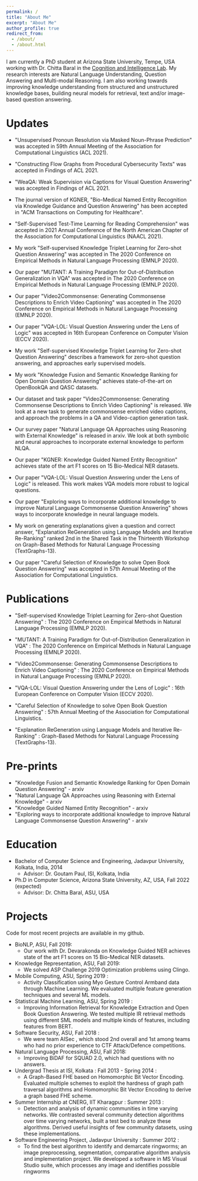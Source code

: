 ```yaml
---
permalink: /
title: "About Me"
excerpt: "About Me"
author_profile: true
redirect_from: 
  - /about/
  - /about.html
---
```



I am currently a PhD student at Arizona State University, Tempe, USA working with Dr. Chitta Baral in the [Cognition and Intelligence Lab](https://cogintlab-asu.github.io/). My research interests are Natural Language Understanding, Question Answering and  Multi-modal Reasoning. I am also working towards improving knowledge understanding from structured and unstructured knowledge bases, building neural models for retrieval, text and/or image-based question answering. 


Updates
========

* "Unsupervised Pronoun Resolution via Masked Noun-Phrase Prediction" was accepted in 59th Annual Meeting of the Association for Computational Linguistics (ACL 2021). 

* "Constructing Flow Graphs from Procedural Cybersecurity Texts" was accepted in Findings of ACL 2021.

* "WeaQA: Weak Supervision via Captions for Visual Question Answering" was accepted in Findings of ACL 2021.

* The journal version of KGNER, "Bio-Medical Named Entity Recognition via Knowledge Guidance and Question Answering" has been accepted in "ACM Transactions on Computing for Healthcare".

* "Self-Supervised Test-Time Learning for Reading Comprehension" was accepted in 2021 Annual Conference of the North American Chapter of the Association for Computational Linguistics (NAACL 2021). 

* My work "Self-supervised Knowledge Triplet Learning for Zero-shot Question Answering" was accepted in The 2020 Conference on Empirical Methods in Natural Language Processing (EMNLP 2020). 

* Our paper "MUTANT: A Training Paradigm for Out-of-Distribution Generalization in VQA" was accepted in The 2020 Conference on Empirical Methods in Natural Language Processing (EMNLP 2020).

* Our paper "Video2Commonsense: Generating Commonsense Descriptions to Enrich Video Captioning" was accepted in The 2020 Conference on Empirical Methods in Natural Language Processing (EMNLP 2020).

* Our paper "VQA-LOL: Visual Question Answering under the Lens of Logic" was accepted in 16th European Conference on Computer Vision (ECCV 2020). 

* My work  "Self-supervised Knowledge Triplet Learning for Zero-shot Question Answering" describes a framework for zero-shot question answering, and approaches early supervised models.

* My work  "Knowledge Fusion and Semantic Knowledge Ranking for Open Domain Question Answering" achieves state-of-the-art on OpenBookQA and QASC datasets.

* Our dataset and task paper "Video2Commonsense: Generating Commonsense Descriptions to Enrich Video Captioning" is released. We look at a new task to generate commonsense enriched video captions, and approach the problems in a QA and Video-caption generation task.

* Our survey paper "Natural Language QA Approaches using Reasoning with External Knowledge" is released in arxiv. We look at both symbolic and neural approaches to incorporate external knowledge to perform NLQA.

* Our paper "KGNER: Knowledge Guided Named Entity Recognition" achieves state of the art F1 scores on 15 Bio-Medical NER datasets.

* Our paper "VQA-LOL: Visual Question Answering under the Lens of Logic" is released. This work makes VQA models more robust to logical questions.

* Our paper "Exploring ways to incorporate additional knowledge to improve Natural Language Commonsense Question Answering" shows ways to incorporate knowledge in neural language models. 

* My work on generating explanations given a question and correct answer, "Explanation ReGeneration using Language Models and Iterative Re-Ranking" ranked 2nd in the Shared Task in the Thirteenth Workshop on Graph-Based Methods for Natural Language Processing (TextGraphs-13).

* Our paper "Careful Selection of Knowledge to solve Open Book Question Answering" was accepted in 57th Annual Meeting of the Association for Computational Linguistics.

Publications
============
* "Self-supervised Knowledge Triplet Learning for Zero-shot Question Answering" : The 2020 Conference on Empirical Methods in Natural Language Processing (EMNLP 2020). 

* "MUTANT: A Training Paradigm for Out-of-Distribution Generalization in VQA" : The 2020 Conference on Empirical Methods in Natural Language Processing (EMNLP 2020). 

* "Video2Commonsense: Generating Commonsense Descriptions to Enrich Video Captioning" : The 2020 Conference on Empirical Methods in Natural Language Processing (EMNLP 2020). 

* "VQA-LOL: Visual Question Answering under the Lens of Logic" : 16th European Conference on Computer Vision (ECCV 2020).

* "Careful Selection of Knowledge to solve Open Book Question Answering" : 57th Annual Meeting of the Association for Computational Linguistics.

* "Explanation ReGeneration using Language Models and Iterative Re-Ranking" : Graph-Based Methods for Natural Language Processing (TextGraphs-13).

Pre-prints
===========

* "Knowledge Fusion and Semantic Knowledge Ranking for Open Domain Question Answering" - arxiv
* "Natural Language QA Approaches using Reasoning with External Knowledge" - arxiv
* "Knowledge Guided Named Entity Recognition" - arxiv
* "Exploring ways to incorporate additional knowledge to improve Natural Language Commonsense Question Answering" - arxiv



Education
========
* Bachelor of Computer Science and Engineering, Jadavpur University, Kolkata, India, 2014 
  * Advisor: Dr. Goutam Paul, ISI, Kolkata, India
* Ph.D in Computer Science, Arizona State University, AZ, USA, Fall 2022 (expected)
  * Advisor: Dr. Chitta Baral, ASU, USA

Projects
========
Code for most recent projects are available in my github. 

* BioNLP, ASU, Fall 2019:
  * Our work with Dr. Devarakonda on Knowledge Guided NER achieves state of the art F1 scores on 15 Bio-Medical NER datasets.
* Knowledge Representation, ASU, Fall 2019:
  * We solved ASP Challenge 2019 Optimization problems using Clingo.
* Mobile Computing, ASU, Spring 2019 :
  * Activity Classification using Myo Gesture Control Armband data through Machine Learning. We evaluated multiple feature generation techniques and several ML models.
* Statistical Machine Learning, ASU, Spring 2019 :
  * Improving Information Retrieval for Knowledge Extraction and Open Book Question Answering. We tested multiple IR retrieval methods using different SML models and multiple kinds of features, including features from BERT. 
* Software Security, ASU, Fall 2018 :
  * We were team AISec , which stood 2nd overall and 1st among teams who had no prior experience to CTF Attack/Defence competitions. 
* Natural Language Processing, ASU, Fall 2018:
  * Improving BiDAF for SQUAD 2.0, which had questions with no answers. 
* Undergrad Thesis at ISI, Kolkata : Fall 2013 - Spring 2014 :
  * A Graph-Based FHE based on Homomorphic Bit Vector Encoding. Evaluated multiple schemes to exploit the hardness of graph path traversal algorithms and Homomorphic Bit Vector Encoding to derive a graph based FHE scheme.
* Summer Internship at CNERG, IIT Kharagpur : Summer 2013 :  
  * Detection and analysis of dynamic communities in time varying networks. We contrasted several community detection algorithms over time varying networks, built a test bed to analyze these algorithms. Derived useful insights of few community datasets, using these implementations.
* Software Engineering Project, Jadavpur University : Summer 2012 : 
  * To find the best algorithm to identify and demarcate ringworms; an image preprocessing, segmentation, comparative algorithm analysis and implementation project. We developed a software in  MS Visual Studio suite, which processes any image and identifies possible ringworms